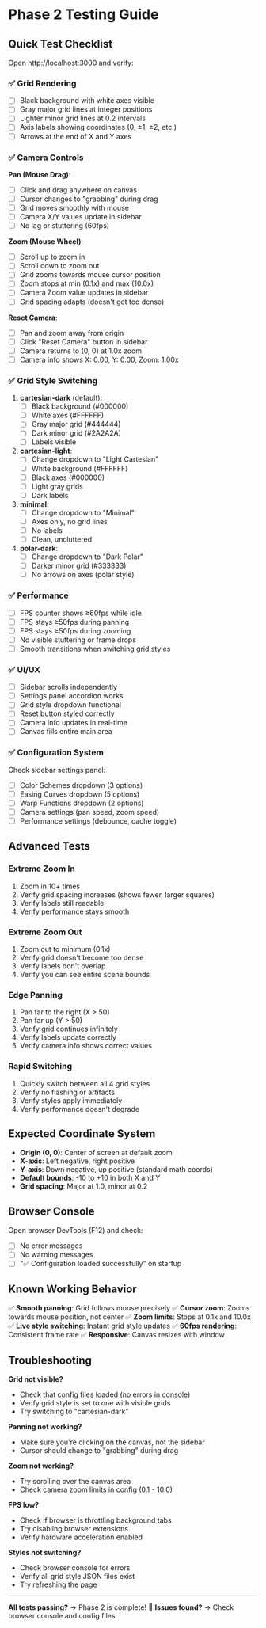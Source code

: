 # Phase 2 Testing Guide

## Quick Test Checklist

Open http://localhost:3000 and verify:

### ✅ Grid Rendering
- [ ] Black background with white axes visible
- [ ] Gray major grid lines at integer positions
- [ ] Lighter minor grid lines at 0.2 intervals
- [ ] Axis labels showing coordinates (0, ±1, ±2, etc.)
- [ ] Arrows at the end of X and Y axes

### ✅ Camera Controls

**Pan (Mouse Drag)**:
- [ ] Click and drag anywhere on canvas
- [ ] Cursor changes to "grabbing" during drag
- [ ] Grid moves smoothly with mouse
- [ ] Camera X/Y values update in sidebar
- [ ] No lag or stuttering (60fps)

**Zoom (Mouse Wheel)**:
- [ ] Scroll up to zoom in
- [ ] Scroll down to zoom out
- [ ] Grid zooms towards mouse cursor position
- [ ] Zoom stops at min (0.1x) and max (10.0x)
- [ ] Camera Zoom value updates in sidebar
- [ ] Grid spacing adapts (doesn't get too dense)

**Reset Camera**:
- [ ] Pan and zoom away from origin
- [ ] Click "Reset Camera" button in sidebar
- [ ] Camera returns to (0, 0) at 1.0x zoom
- [ ] Camera info shows X: 0.00, Y: 0.00, Zoom: 1.00x

### ✅ Grid Style Switching

1. **cartesian-dark** (default):
   - [ ] Black background (#000000)
   - [ ] White axes (#FFFFFF)
   - [ ] Gray major grid (#444444)
   - [ ] Dark minor grid (#2A2A2A)
   - [ ] Labels visible

2. **cartesian-light**:
   - [ ] Change dropdown to "Light Cartesian"
   - [ ] White background (#FFFFFF)
   - [ ] Black axes (#000000)
   - [ ] Light gray grids
   - [ ] Dark labels

3. **minimal**:
   - [ ] Change dropdown to "Minimal"
   - [ ] Axes only, no grid lines
   - [ ] No labels
   - [ ] Clean, uncluttered

4. **polar-dark**:
   - [ ] Change dropdown to "Dark Polar"
   - [ ] Darker minor grid (#333333)
   - [ ] No arrows on axes (polar style)

### ✅ Performance

- [ ] FPS counter shows ≥60fps while idle
- [ ] FPS stays ≥50fps during panning
- [ ] FPS stays ≥50fps during zooming
- [ ] No visible stuttering or frame drops
- [ ] Smooth transitions when switching grid styles

### ✅ UI/UX

- [ ] Sidebar scrolls independently
- [ ] Settings panel accordion works
- [ ] Grid style dropdown functional
- [ ] Reset button styled correctly
- [ ] Camera info updates in real-time
- [ ] Canvas fills entire main area

### ✅ Configuration System

Check sidebar settings panel:
- [ ] Color Schemes dropdown (3 options)
- [ ] Easing Curves dropdown (5 options)
- [ ] Warp Functions dropdown (2 options)
- [ ] Camera settings (pan speed, zoom speed)
- [ ] Performance settings (debounce, cache toggle)

## Advanced Tests

### Extreme Zoom In
1. Zoom in 10+ times
2. Verify grid spacing increases (shows fewer, larger squares)
3. Verify labels still readable
4. Verify performance stays smooth

### Extreme Zoom Out
1. Zoom out to minimum (0.1x)
2. Verify grid doesn't become too dense
3. Verify labels don't overlap
4. Verify you can see entire scene bounds

### Edge Panning
1. Pan far to the right (X > 50)
2. Pan far up (Y > 50)
3. Verify grid continues infinitely
4. Verify labels update correctly
5. Verify camera info shows correct values

### Rapid Switching
1. Quickly switch between all 4 grid styles
2. Verify no flashing or artifacts
3. Verify styles apply immediately
4. Verify performance doesn't degrade

## Expected Coordinate System

- **Origin (0, 0)**: Center of screen at default zoom
- **X-axis**: Left negative, right positive
- **Y-axis**: Down negative, up positive (standard math coords)
- **Default bounds**: -10 to +10 in both X and Y
- **Grid spacing**: Major at 1.0, minor at 0.2

## Browser Console

Open browser DevTools (F12) and check:
- [ ] No error messages
- [ ] No warning messages
- [ ] "✅ Configuration loaded successfully" on startup

## Known Working Behavior

✅ **Smooth panning**: Grid follows mouse precisely
✅ **Cursor zoom**: Zooms towards mouse position, not center
✅ **Zoom limits**: Stops at 0.1x and 10.0x
✅ **Live style switching**: Instant grid style updates
✅ **60fps rendering**: Consistent frame rate
✅ **Responsive**: Canvas resizes with window

## Troubleshooting

**Grid not visible?**
- Check that config files loaded (no errors in console)
- Verify grid style is set to one with visible grids
- Try switching to "cartesian-dark"

**Panning not working?**
- Make sure you're clicking on the canvas, not the sidebar
- Cursor should change to "grabbing" during drag

**Zoom not working?**
- Try scrolling over the canvas area
- Check camera zoom limits in config (0.1 - 10.0)

**FPS low?**
- Check if browser is throttling background tabs
- Try disabling browser extensions
- Verify hardware acceleration enabled

**Styles not switching?**
- Check browser console for errors
- Verify all grid style JSON files exist
- Try refreshing the page

---

**All tests passing?** → Phase 2 is complete! 🎉
**Issues found?** → Check browser console and config files
